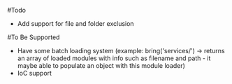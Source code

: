 #Todo

- Add support for file and folder exclusion

#To Be Supported

- Have some batch loading system (example: bring('services/') -> returns an array of loaded modules with info such as filename and path - it maybe able to populate an object with this module loader)
- IoC support